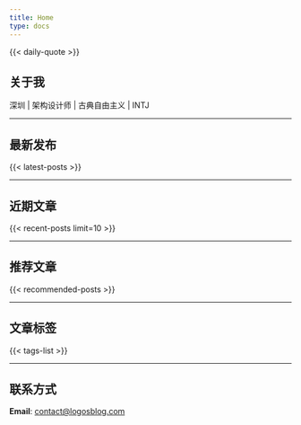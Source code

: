 ```yaml
---
title: Home
type: docs
---
```


{{< daily-quote >}}

## 关于我
深圳 | 架构设计师 | 古典自由主义 | INTJ

---

## 最新发布
{{< latest-posts >}}

---

## 近期文章
{{< recent-posts limit=10 >}}

---

## 推荐文章
{{< recommended-posts >}}

---

## 文章标签
{{< tags-list >}} 

---

## 联系方式
**Email**: [contact@logosblog.com](mailto:contact@logosblog.com)
